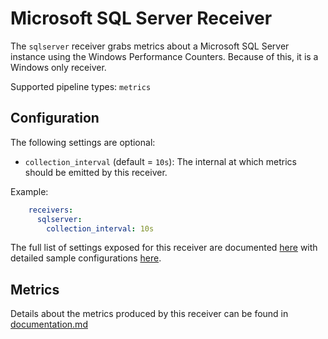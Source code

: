 # Microsoft SQL Server Receiver

The `sqlserver` receiver grabs metrics about a Microsoft SQL Server instance using the Windows Performance Counters.
Because of this, it is a Windows only receiver.

Supported pipeline types: `metrics`

## Configuration

The following settings are optional:

- `collection_interval` (default = `10s`): The internal at which metrics should be emitted by this receiver.

Example:

```yaml
    receivers:
      sqlserver:
        collection_interval: 10s
```

The full list of settings exposed for this receiver are documented [here](./config.go) with detailed sample configurations [here](./testdata/config.yaml).

## Metrics

Details about the metrics produced by this receiver can be found in [documentation.md](./documentation.md)
